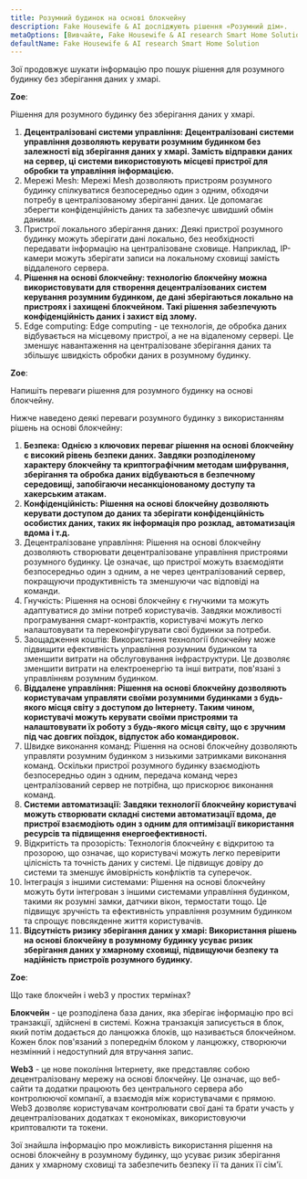 ```yaml
---
title: Розумний будинок на основі блокчейну
description: Fake Housewife & AI досліджують рішення «Розумний дім».
metaOptions: [Вивчайте, Fake Housewife & AI research Smart Home Solution]
defaultName: Fake Housewife & AI research Smart Home Solution
---
```


<RoboAcademyText fWeight="600">
Зої продовжує шукати інформацію про пошук рішення для розумного будинку без зберігання даних у хмарі.
</RoboAcademyText>

<RoboAcademyDialog>

**Zoe**:

Рішення для розумного будинку без зберігання даних у хмарі.
</RoboAcademyDialog>

<RoboAcademyDialog>

<ChatGPT/>

1. **Децентралізовані системи управління: Децентралізовані системи управління дозволяють керувати розумним будинком без залежності від зберігання даних у хмарі. Замість відправки даних на сервер, ці системи використовують місцеві пристрої для обробки та управління інформацією.**
2. Мережі Mesh: Мережі Mesh дозволяють пристроям розумного будинку спілкуватися безпосередньо один з одним, обходячи потребу в централізованому зберіганні даних. Це допомагає зберегти конфіденційність даних та забезпечує швидший обмін даними.
3. Пристрої локального зберігання даних: Деякі пристрої розумного будинку можуть зберігати дані локально, без необхідності передавати інформацію на централізоване сховище. Наприклад, IP-камери можуть зберігати записи на локальному сховищі замість віддаленого сервера.
4. **Рішення на основі блокчейну: технологію блокчейну можна використовувати для створення децентралізованих систем керування розумним будинком, де дані зберігаються локально на пристроях і захищені блокчейном. Такі рішення забезпечують конфіденційність даних і захист від злому.**
5. Edge computing: Edge computing - це технологія, де обробка даних відбувається на місцевому пристрої, а не на відаленому сервері. Це зменшує навантаження на централізоване зберігання даних та збільшує швидкість обробки даних в розумному будинку.

</RoboAcademyDialog>

<RoboAcademyDialog>

**Zoe**:

Напишіть переваги рішення для розумного будинку на основі блокчейну.

</RoboAcademyDialog>

<RoboAcademyDialog>

<ChatGPT/>

Нижче наведено деякі переваги розумного будинку з використанням рішень на основі блокчейну:

1. **Безпека: Однією з ключових переваг рішення на основі блокчейну є високий рівень безпеки даних. Завдяки розподіленому характеру блокчейну та криптографічним методам шифрування, зберігання та обробка даних відбуваються в безпечному середовищі, запобігаючи несанкціонованому доступу та хакерським атакам.**
2. **Конфіденційність: Рішення на основі блокчейну дозволяють керувати доступом до даних та зберігати конфіденційність особистих даних, таких як інформація про розклад, автоматизація вдома і т.д.**
3. Децентралізоване управління: Рішення на основі блокчейну дозволяють створювати децентралізоване управління пристроями розумного будинку. Це означає, що пристрої можуть взаємодіяти безпосередньо один з одним, а не через централізований сервер, покращуючи продуктивність та зменшуючи час відповіді на команди.
4. Гнучкість: Рішення на основі блокчейну є гнучкими та можуть адаптуватися до зміни потреб користувачів. Завдяки можливості програмування смарт-контрактів, користувачі можуть легко налаштовувати та переконфігурувати свої будинки за потреби.
5. Заощадження коштів: Використання технології блокчейну може підвищити ефективність управління розумним будинком та зменшити витрати на обслуговування інфраструктури. Це дозволяє зменшити витрати на електроенергію та інші витрати, пов'язані з управлінням розумним будинком.
6. **Віддалене управління: Рішення на основі блокчейну дозволяють користувачам управляти своїми розумними будинками з будь-якого місця світу з доступом до Інтернету. Таким чином, користувачі можуть керувати своїми пристроями та налаштовувати їх роботу з будь-якого місця світу, що є зручним під час довгих поїздок, відпусток або командировок.**
7. Швидке виконання команд: Рішення на основі блокчейну дозволяють управляти розумним будинком з низькими затримками виконання команд. Оскільки пристрої розумного будинку взаємодіють безпосередньо один з одним, передача команд через централізований сервер не потрібна, що прискорює виконання команд.
8. **Системи автоматизації: Завдяки технології блокчейну користувачі можуть створювати складні системи автоматизації вдома, де пристрої взаємодіють один з одним для оптимізації використання ресурсів та підвищення енергоефективності.**
9. Відкритість та прозорість: Технологія блокчейну є відкритою та прозорою, що означає, що користувачі можуть легко перевірити цілісність та точність даних у системі. Це підвищує довіру до системи та зменшує ймовірність конфліктів та суперечок.
10. Інтеграція з іншими системами: Рішення на основі блокчейну можуть бути інтегрован з іншими системами управління будинком, такими як розумні замки, датчики вікон, термостати тощо. Це підвищує зручність та ефективність управління розумним будинком та спрощує повсякденне життя користувачів.
11. **Відсутність ризику зберігання даних у хмарі: Використання рішень на основі блокчейну в розумному будинку усуває ризик зберігання даних у хмарному сховищі, підвищуючи безпеку та надійність пристроїв розумного будинку.**

</RoboAcademyDialog>

<RoboAcademyDialog>

**Zoe**:

Що таке блокчейн і web3 у простих термінах?

</RoboAcademyDialog>

<RoboAcademyDialog>

<ChatGPT/>

**Блокчейн** - це розподілена база даних, яка зберігає інформацію про всі транзакції, здійснені в системі. Кожна транзакція записується в блок, який потім додається до ланцюжка блоків, що називається блокчейном. Кожен блок пов'язаний з попереднім блоком у ланцюжку, створюючи незмінний і недоступний для втручання запис.

**Web3** - це нове покоління Інтернету, яке представляє собою децентралізовану мережу на основі блокчейну. Це означає, що веб-сайти та додатки працюють без центрального сервера або контролюючої компанії, а взаємодія між користувачами є прямою. Web3 дозволяє користувачам контролювати свої дані та брати участь у децентралізованих додатках т економіках, використовуючи криптовалюти та токени.

</RoboAcademyDialog>

<RoboAcademyText>
Зої знайшла інформацію про можливість використання рішення на основі блокчейну в розумному будинку, що усуває ризик зберігання даних у хмарному сховищі та забезпечить безпеку її та даних її сім'ї.
</RoboAcademyText>